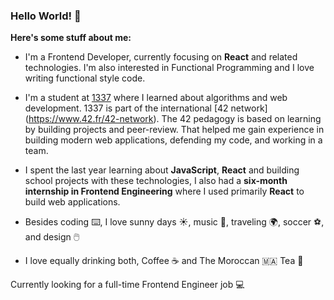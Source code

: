 ### Hello World! 👋

**Here's some stuff about me:**

* I'm a Frontend Developer, currently focusing on **React** and related technologies. I'm also interested in Functional Programming and I love writing functional style code.

* I'm a student at [1337](https://1337.ma) where I learned about algorithms and web development. 1337 is part of the international [42 network] (https://www.42.fr/42-network). The 42 pedagogy is based on learning by building projects and peer-review. That helped me gain experience in building modern web applications, defending my code, and working in a team.

* I spent the last year learning about **JavaScript**, **React** and building school projects with these technologies, I also had a **six-month internship in Frontend Engineering** where I used primarily **React** to build web applications.

* Besides coding :keyboard:, I love sunny days :sunny:, music :guitar:, traveling :earth_africa:, soccer :soccer:, and design :computer_mouse:

* I love equally drinking both, Coffee :coffee: and The Moroccan :morocco: Tea :tea:	

Currently looking for a full-time Frontend Engineer job :computer:
